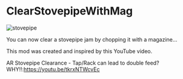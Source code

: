 # ClearStovepipeWithMag
![stovepipe](https://github.com/CatalpaBow/ClearStovepipeWithMag/assets/14165691/40773198-a9d1-4314-9b85-3e362e3ae99c)

You can now clear a stovepipe jam by chopping it with a magazine... 

This mod was created and inspired by this YouTube video.

AR Stovepipe Clearance - Tap/Rack can lead to double feed? WHY!!:https://youtu.be/tkrxNTWcvEc
